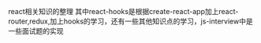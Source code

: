 react相关知识的整理
其中react-hooks是根据create-react-app加上react-router,redux,加上hooks的学习，还有一些其他知识点的学习，js-interview中是一些面试题的实现
